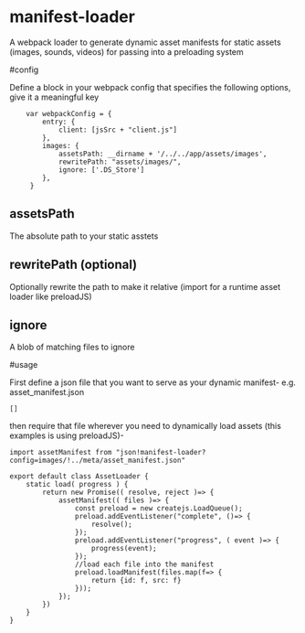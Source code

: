 # manifest-loader
A webpack loader to generate dynamic asset manifests for static assets (images, sounds, videos) for passing into a preloading system 

#config

Define a block in your webpack config that specifies the following options, give it a meaningful key

```
    var webpackConfig = {
        entry: {
            client: [jsSrc + "client.js"]
        },
        images: {
            assetsPath: __dirname + '/../../app/assets/images',
            rewritePath: "assets/images/",
            ignore: ['.DS_Store']
        },
     }
```

## assetsPath
The absolute path to your static asstets

## rewritePath (optional)
Optionally rewrite the path to make it relative (import for a runtime asset loader like preloadJS)

## ignore
A blob of matching files to ignore

#usage

First define a json file that you want to serve as your dynamic manifest- e.g. asset_manifest.json

```
[]
```

then require that file wherever you need to dynamically load assets (this examples is using preloadJS)-

```
import assetManifest from "json!manifest-loader?config=images/!../meta/asset_manifest.json"

export default class AssetLoader {
    static load( progress ) {
        return new Promise(( resolve, reject )=> {
            assetManifest(( files )=> {
                const preload = new createjs.LoadQueue();
                preload.addEventListener("complete", ()=> {
                    resolve();
                });
                preload.addEventListener("progress", ( event )=> {
                    progress(event);
                });
                //load each file into the manifest
                preload.loadManifest(files.map(f=> {
                    return {id: f, src: f}
                }));
            });
        })
    }
}
```

